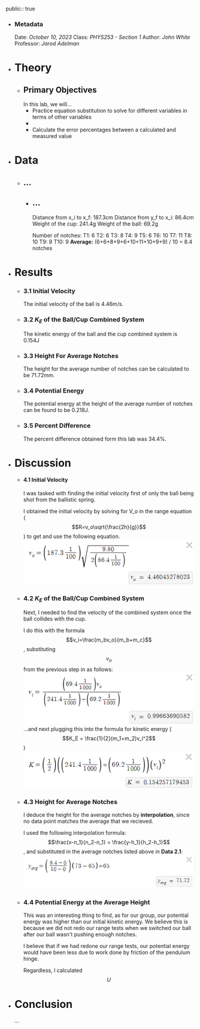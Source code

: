 public:: true

- ### Metadata
  Date: *October 10, 2023*
  Class: *PHYS253 - Section 1*
  Author: *John White*
  Professor: *Jarod Adelman*
- # Theory
	- ## Primary Objectives
	  In this lab, we will...
	  * Practice equation substitution to solve for different variables in terms of other variables
	  * 
	  * Calculate the error percentages between a calculated and measured value
- # Data
	- ## ...
		- ## ...
		  Distance from x_i to x_f: 187.3cm
		  Distance from y_f to x_i: 86.4cm
		  Weight of the cup: 241.4g
		  Weight of the ball: 69.2g
		  
		  Number of notches: 
		  T1: 6
		  T2: 6
		  T3: 8
		  T4: 9
		  T5: 6
		  T6: 10
		  T7: 11
		  T8: 10
		  T9: 9
		  T10: 9
		  **Average:** (6+6+8+9+6+10+11+10+9+9) / 10 = 8.4 notches
- # Results
	- ### 3.1 Initial Velocity
	  The initial velocity of the ball is 4.46m/s.
	- ### 3.2 $K_E$ of the Ball/Cup Combined System
	  The kinetic energy of the ball and the cup combined system is 0.154J
	- ### 3.3 Height For Average Notches
	  The height for the average number of notches can be calculated to be 71.72mm.
	- ### 3.4 Potential Energy
	  The potential energy at the height of the average number of notches can be found to be 0.218J.
	- ### 3.5 Percent Difference
	  The percent difference obtained form this lab was 34.4%.
- # Discussion
	- #### 4.1 Initial Velocity
	  I was tasked with finding the initial velocity first of only the ball being shot from the ballistic spring.
	  
	  I obtained the initial velocity by solving for V_o in the range equation ($$R=v_o\sqrt{\frac{2h}{g}}$$) to get and use the following equation.
	  ![image.png](../assets/image_1700001409875_0.png)
	- ### 4.2 $K_E$ of the Ball/Cup Combined System
	  Next, I needed to find the velocity of the combined system once the ball collides with the cup.
	  
	  I do this with the formula $$v_i=\frac{m_bv_o}{m_b+m_c}$$, substituting $$v_o$$ from the previous step in as follows:
	  ![image.png](../assets/image_1700001626316_0.png)
	  ...and next plugging this into the formula for kinetic energy ($$K_E = \frac{1}{2}(m_1+m_2)v_i^2$$)
	  ![image.png](../assets/image_1700001816073_0.png)
	- ### 4.3 Height for Average Notches
	  I deduce the height for the average notches by **interpolation**, since no data point matches the average that we recieved.
	  
	  I used the following interpolation formula: $$\frac{x-n_1}{n_2-n_1} = \frac{y-h_1}{h_2-h_1}$$, and substituted in the average notches listed above in **Data 2.1**:
	  ![image.png](../assets/image_1700001830040_0.png)
	- ### 4.4 Potential Energy at the Average Height
	  This was an interesting thing to find, as for our group, our potential energy was higher than our initial kinetic energy. We believe this is because we did not redo our range tests when we switched our ball after our ball wasn't pushing enough notches.
	  
	  I believe that if we had redone our range tests, our potential energy would have been less due to work done by friction of the pendulum hinge.
	  
	  Regardless, I calculated $$U$$
- # Conclusion
  ...